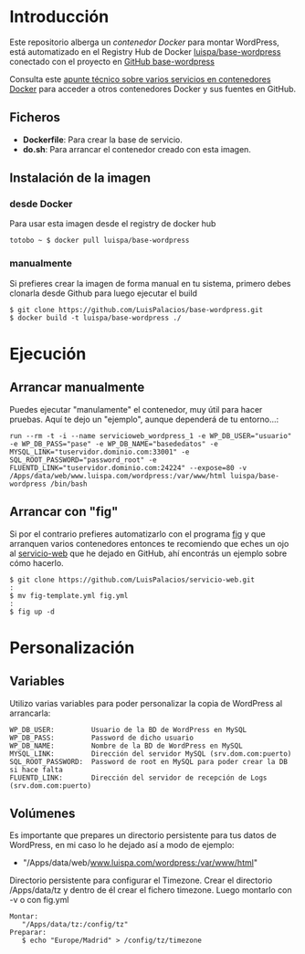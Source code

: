 # Introducción

Este repositorio alberga un *contenedor Docker* para montar WordPress, está automatizado en el Registry Hub de Docker [luispa/base-wordpress](https://registry.hub.docker.com/u/luispa/base-wordpress/) conectado con el proyecto en [GitHub base-wordpress](https://github.com/LuisPalacios/base-wordpress)

Consulta este [apunte técnico sobre varios servicios en contenedores Docker](http://www.luispa.com/?p=172) para acceder a otros contenedores Docker y sus fuentes en GitHub.

## Ficheros

* **Dockerfile**: Para crear la base de servicio.
* **do.sh**: Para arrancar el contenedor creado con esta imagen.

## Instalación de la imagen

### desde Docker

Para usar esta imagen desde el registry de docker hub

    totobo ~ $ docker pull luispa/base-wordpress

### manualmente

Si prefieres crear la imagen de forma manual en tu sistema, primero debes clonarla desde Github para luego ejecutar el build

    $ git clone https://github.com/LuisPalacios/base-wordpress.git
    $ docker build -t luispa/base-wordpress ./



# Ejecución

## Arrancar manualmente

Puedes ejecutar "manulamente" el contenedor, muy útil para hacer pruebas. Aquí te dejo un "ejemplo", aunque dependerá de tu entorno...:

	run --rm -t -i --name servicioweb_wordpress_1 -e WP_DB_USER="usuario" -e WP_DB_PASS="pase" -e WP_DB_NAME="basededatos" -e MYSQL_LINK="tuservidor.dominio.com:33001" -e SQL_ROOT_PASSWORD="password_root" -e FLUENTD_LINK="tuservidor.dominio.com:24224" --expose=80 -v /Apps/data/web/www.luispa.com/wordpress:/var/www/html luispa/base-wordpress /bin/bash
	 

## Arrancar con "fig"

Si por el contrario prefieres automatizarlo con el programa [fig](http://www.fig.sh/index.html) y que arranquen varios contenedores entonces te recomiendo que eches un ojo al [servicio-web](https://github.com/LuisPalacios/servicio-web) que he dejado en GitHub, ahí encontrás un ejemplo sobre cómo hacerlo.

    $ git clone https://github.com/LuisPalacios/servicio-web.git
    :
    $ mv fig-template.yml fig.yml
    :
    $ fig up -d



# Personalización

## Variables

Utilizo varias variables para poder personalizar la copia de WordPress al arrancarla: 

    WP_DB_USER:         Usuario de la BD de WordPress en MySQL
    WP_DB_PASS:         Password de dicho usuario
    WP_DB_NAME:         Nombre de la BD de WordPress en MySQL
    MYSQL_LINK:         Dirección del servidor MySQL (srv.dom.com:puerto)
    SQL_ROOT_PASSWORD:  Password de root en MySQL para poder crear la DB si hace falta
    FLUENTD_LINK:       Dirección del servidor de recepción de Logs (srv.dom.com:puerto)


## Volúmenes

Es importante que prepares un directorio persistente para tus datos de WordPress, en mi caso lo he dejado así a modo de ejemplo:

  - "/Apps/data/web/www.luispa.com/wordpress:/var/www/html"

Directorio persistente para configurar el Timezone. Crear el directorio /Apps/data/tz y dentro de él crear el fichero timezone. Luego montarlo con -v o con fig.yml

    Montar:
       "/Apps/data/tz:/config/tz"  
    Preparar: 
       $ echo "Europe/Madrid" > /config/tz/timezone


